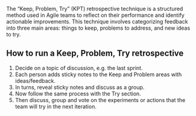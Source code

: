 The “Keep, Problem, Try” (KPT) retrospective technique is a structured method used in Agile teams to reflect on their performance and identify actionable improvements. This technique involves categorizing feedback into three main areas: things to keep, problems to address, and new ideas to try.

How to run a Keep, Problem, Try retrospective
---------------------------------------------

1.  Decide on a topic of discussion, e.g. the last sprint.
2.  Each person adds sticky notes to the Keep and Problem areas with ideas/feedback.
3.  In turns, reveal sticky notes and discuss as a group.
4.  Now follow the same process with the Try section.
5.  Then discuss, group and vote on the experiments or actions that the team will try in the next iteration.